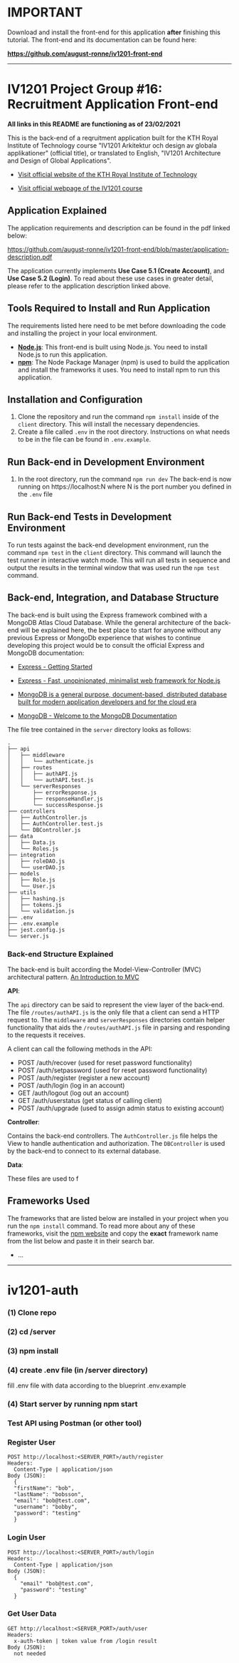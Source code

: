 # IMPORTANT

Download and install the front-end for this application **after** finishing this tutorial.
The front-end and its documentation can be found here:

**https://github.com/august-ronne/iv1201-front-end**


____

# IV1201 Project Group #16: Recruitment Application Front-end

**All links in this README are functioning as of 23/02/2021**

This is the back-end of a reqruitment application built for the KTH Royal Institute of Technology course "IV1201 Arkitektur och design av globala applikationer" (official title), or translated to English, "IV1201 Architecture and Design of Global Applications".


- [Visit official website of the KTH Royal Institute of Technology](https://www.kth.se)


- [Visit official webpage of the IV1201 course](https://www.kth.se/student/kurser/kurs/IV1201)


## Application Explained

The application requirements and description can be found in the pdf linked below:

 https://github.com/august-ronne/iv1201-front-end/blob/master/application-description.pdf

The application currently implements **Use Case 5.1 (Create Account)**, and **Use Case 5.2 (Login)**.
To read about these use cases in greater detail, please refer to the application description linked above.

## Tools Required to Install and Run Application

The requirements listed here need to be met before downloading the code and installing the project in your local environment.
- **[Node.js](https://nodejs.org/en/)**: This front-end is built using Node.js. You need to install Node.js to run this application.
- **[npm](https://www.npmjs.com/)**: The Node Package Manager (npm) is used to build the application and install the frameworks it uses. You need to install npm to run this application.

## Installation and Configuration

1. Clone the repository and run the command `npm install` inside of the `client` directory. This will install the necessary dependencies.
2. Create a file called `.env` in the root directory. Instructions on what needs to be in the file can be found in `.env.example`.

## Run Back-end in Development Environment

1. In the root directory, run the command `npm run dev`
   The back-end is now running on https://localhost:N where N is the port number you defined in the `.env` file

## Run Back-end Tests in Development Environment

To run tests against the back-end development environment, run the command `npm test` in the `client` directory.
This command will launch the test runner in interactive watch mode.
This will run all tests in sequence and output the results in the terminal window that was used run the `npm test` command.

## Back-end, Integration, and Database Structure

The back-end is built using the Express framework combined with a MongoDB Atlas Cloud Database. While the general architecture of the back-end will be explained here, the best place to start for anyone without any previous Express or MongoDb experience that wishes to continue developing this project would be to consult the official Express and MongoDB documentation:

- [Express - Getting Started](https://expressjs.com/en/starter/installing.html)
- [Express - Fast, unopinionated, minimalist web framework for Node.js ](https://expressjs.com/)

- [MongoDB is a general purpose, document-based, distributed database built for modern application developers and for the cloud era](https://www.mongodb.com/)
- [MongoDB - Welcome to the MongoDB Documentation](https://docs.mongodb.com/)


The file tree contained in the `server` directory looks as follows:
```
.
├── api
│   ├── middleware
│   │   └── authenticate.js
│   ├── routes
│   │   ├── authAPI.js
│   │   └── authAPI.test.js
│   └── serverResponses
│       ├── errorResponse.js
│       ├── responseHandler.js
│       └── successResponse.js
├── controllers
│   ├── AuthController.js
│   ├── AuthController.test.js
│   └── DBController.js
├── data
│   ├── Data.js
│   └── Roles.js
├── integration
│   ├── roleDAO.js
│   └── userDAO.js
├── models
│   ├── Role.js
│   └── User.js
├── utils
│   ├── hashing.js
│   ├── tokens.js
│   └── validation.js
├── .env
├── .env.example
├── jest.config.js
└── server.js
 ```

### Back-end Structure Explained

The back-end is built according the Model-View-Controller (MVC) architectural pattern.
[An Introduction to MVC](https://www.tutorialspoint.com/mvc_framework/mvc_framework_introduction.htm)

**API**:

The `api` directory can be said to represent the view layer of the back-end. The file `/routes/authAPI.js` is the only file
that a client can send a HTTP request to. The `middleware` and `serverResponses` directories contain helper functionality that
aids the `/routes/authAPI.js` file in parsing and responding to the requests it receives.

A client can call the following methods in the API:
* POST /auth/recover (used for reset password functionality)
* POST /auth/setpassword (used for reset password functionality)
* POST /auth/register (register a new account)
* POST /auth/login (log in an account)
* GET /auth/logout (log out an account)
* GET /auth/userstatus (get status of calling client)
* POST /auth/upgrade (used to assign admin status to existing account)

**Controller**:

Contains the back-end controllers. The `AuthController.js` file helps the View to handle authentication and authorization.
The `DBController` is used by the back-end to connect to its external database.

**Data**:

These files are used to f

## Frameworks Used

The frameworks that are listed below are installed in your project when you run the `npm install` command.
To read more about any of these frameworks, visit the [npm website](https://www.npmjs.com/) and copy the
**exact** framework name from the list below and paste it in their search bar.

* ...
_____
# iv1201-auth

### (1) Clone repo

### (2) cd /server

### (3) npm install

### (4) create .env file (in /server directory)
  fill .env file with data according to the blueprint .env.example
  
### (4) Start server by running npm start
  
### Test API using Postman (or other tool)
  
### Register User
    POST http://localhost:<SERVER_PORT>/auth/register
    Headers: 
      Content-Type | application/json
    Body (JSON):
      {
      "firstName": "bob",
      "lastName": "bobsson",
      "email": "bob@test.com",
      "username": "bobby",
      "password": "testing"
      }
    
### Login User
    POST http://localhost:<SERVER_PORT>/auth/login
    Headers: 
      Content-Type | application/json
    Body (JSON):
      {
        "email" "bob@test.com",
        "password": "testing"
      }
      
### Get User Data
    GET http://localhost:<SERVER_PORT>/auth/user
    Headers:
      x-auth-token | token value from /login result
    Body (JSON):
      not needed
